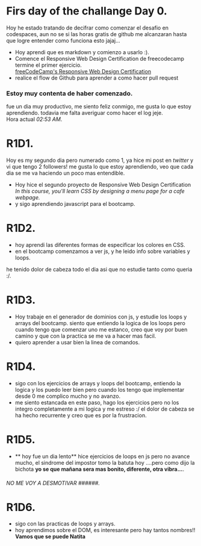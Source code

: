 # Firs day of the challange Day 0. 

Hoy he estado tratando de decifrar como comenzar el desafio en codespaces, aun no se si las horas gratis de github me alcanzaran hasta que logre entender como funciona esto jajaj...  

+ Hoy aprendi que es markdown y comienzo a usarlo :). 
+ Comence el Responsive Web Design Certification de freecodecamp termine el primer ejercicio.  
[freeCodeCamp's Responsive Web Design Certification](https://www.freecodecamp.org/learn/2022/responsive-web-design/)  
+ realice el flow de Github para aprender a como hacer pull request 

### Estoy muy contenta de haber comenzado. 

fue un dia muy productivo, me siento feliz conmigo, me gusta lo que estoy aprendiendo. 
todavia me falta averiguar como hacer el log jeje.  
Hora actual *02:53 AM*. 


# R1D1. 
Hoy es my segundo dia pero numerado como 1, ya hice mi post en *twitter* y vi que tengo 2 followers! me gusta lo que estoy aprendiendo, veo que cada dia se me va haciendo un poco mas entendible.  

+ Hoy hice el segundo proyecto de Responsive Web Design Certification *In this course, you'll learn CSS by designing a menu page for a cafe webpage.*
+ y sigo aprendiendo javascript para el bootcamp. 


# R1D2. 

+ hoy aprendi las diferentes formas de especificar los colores en CSS. 
+ en el bootcamp comenzamos a ver js, y he leido info sobre variables y loops.  

he tenido dolor de cabeza todo el dia asi que no estudie tanto como queria :/. 


# R1D3. 

+ Hoy trabaje en el generador de dominios con js, y estudie los loops y arrays del bootcamp. 
siento que entiendo la logica de los loops pero cuando tengo que comenzar uno me estanco, creo que voy por buen camino y que con la practica se me va a hacer mas facil. 
+ quiero aprender a usar bien la linea de comandos. 


# R1D4. 

+ sigo con los ejercicios de arrays y loops del bootcamp, entiendo la logica y los puedo leer bien pero cuando los tengo que implementar desde 0 me complico mucho y no avanzo.   
+ me siento estancada en este paso, hago los ejercicios pero no los integro completamente a mi logica y me estreso :/ el dolor de cabeza se ha hecho recurrente y creo que es por la frustracion.  


# R1D5. 

+ ** hoy fue un dia lento** hice ejercicios de loops en js pero no avance mucho, el sindrome del impostor tomo la batuta hoy ....pero como dijo la bichota **yo se que mañana sera mas bonito, diferente, otra vibra...**. 

###### NO ME VOY A DESMOTIVAR ######. 


# R1D6. 

+ sigo con las practicas de loops y arrays. 
+ hoy aprendimos sobre el DOM, es interesante pero hay tantos nombres!!  
**Vamos que se puede Natita**



